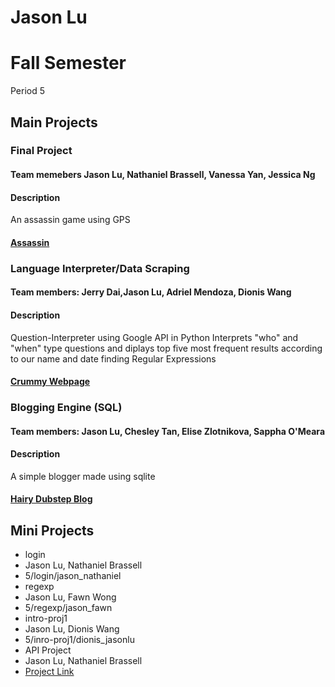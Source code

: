 Jason Lu
================
# Fall Semester
Period 5

## Main Projects

### Final Project
#### Team memebers Jason Lu, Nathaniel Brassell, Vanessa Yan, Jessica Ng
#### Description 
An assassin game using GPS
#### <a href="https://github.com/Softdev-project/Assassin">Assassin</a>

### Language Interpreter/Data Scraping
#### Team members: Jerry Dai,Jason Lu, Adriel Mendoza, Dionis Wang
#### Description
Question-Interpreter using Google API in Python
Interprets "who" and "when" type questions
and diplays top five most frequent results according to our name and date finding Regular Expressions


#### <a href="https://github.com/DionisWang/Crummy-Webpage">Crummy Webpage</a>

### Blogging Engine (SQL)
#### Team members: Jason Lu, Chesley Tan, Elise Zlotnikova, Sappha O'Meara
#### Description
A simple blogger made using sqlite
#### <a href="https://github.com/jasonluX13/hairy-dubstep-blog">Hairy Dubstep Blog</a>

## Mini Projects
 
 * login
  * Jason Lu, Nathaniel Brassell
  * 5/login/jason_nathaniel
 * regexp
  * Jason Lu, Fawn Wong
  * 5/regexp/jason_fawn
 * intro-proj1
  * Jason Lu, Dionis Wang
  * 5/inro-proj1/dionis_jasonlu
 * API Project
  * Jason Lu, Nathaniel Brassell 
  * <a href="https://github.com/jasonluX13/north-american-happiness">Project Link </a>
